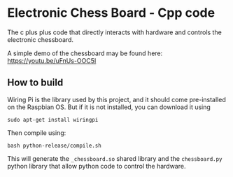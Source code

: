 # Electronic Chess Board - Cpp code
The c plus plus code that directly interacts with hardware and controls the electronic chessboard. 

A simple demo of the chessboard may be found here: https://youtu.be/uFnUs-OOC5I

## How to build
Wiring Pi is the library used by this project, and it should come pre-installed on the Raspbian OS. But if it is not installed, you can download it using

``sudo apt-get install wiringpi``

Then compile using:

`bash python-release/compile.sh`

This will generate the `_chessboard.so` shared library and the `chessboard.py` python library that allow python code to control the hardware. 